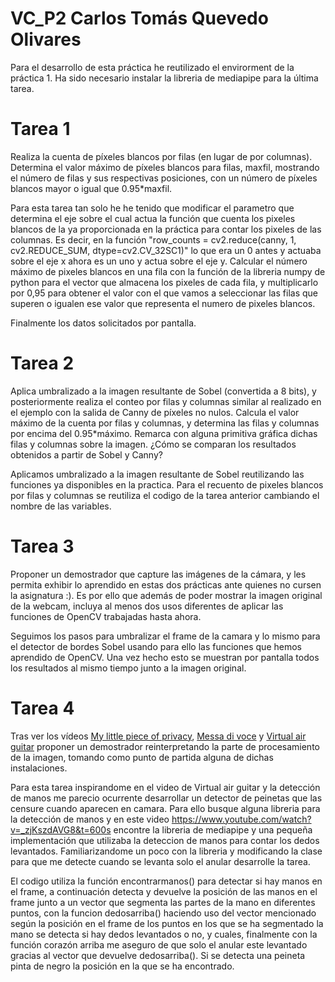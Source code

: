 # VC_P2 Carlos Tomás Quevedo Olivares

Para el desarrollo de esta práctica he reutilizado el envirorment de la práctica 1. Ha sido necesario instalar la libreria de mediapipe para la última tarea.

# Tarea 1
Realiza la cuenta de píxeles blancos por filas (en lugar de por columnas). Determina el valor máximo de píxeles blancos para filas, maxfil, mostrando el número de filas y sus respectivas posiciones, con un número de píxeles blancos mayor o igual que 0.95*maxfil.

Para esta tarea tan solo he he tenido que modificar el parametro que determina el eje sobre el cual actua la función que cuenta los pixeles blancos de la ya proporcionada en la práctica para contar los pixeles de las columnas. Es decir, en la función "row_counts = cv2.reduce(canny, 1, cv2.REDUCE_SUM, dtype=cv2.CV_32SC1)" lo que era un 0 antes y actuaba sobre el eje x ahora es un uno y actua sobre el eje y. Calcular el número máximo de pixeles blancos en una fila con la función de la libreria numpy de python para el vector que almacena los pixeles de cada fila, y multiplicarlo por 0,95 para obtener el valor con el que vamos a seleccionar las filas que superen o igualen ese valor que representa el numero de pixeles blancos.

Finalmente los datos solicitados por pantalla.

# Tarea 2
Aplica umbralizado a la imagen resultante de Sobel (convertida a 8 bits), y posteriormente realiza el conteo por filas y columnas similar al realizado en el ejemplo con la salida de Canny de píxeles no nulos. Calcula el valor máximo de la cuenta por filas y columnas, y determina las filas y columnas por encima del 0.95*máximo. Remarca con alguna primitiva gráfica dichas filas y columnas sobre la imagen. ¿Cómo se comparan los resultados obtenidos a partir de Sobel y Canny?

Aplicamos umbralizado a la imagen resultante de Sobel reutilizando las funciones ya disponibles en la practica. Para el recuento de pixeles blancos por filas y columnas se reutiliza el codigo de la tarea anterior cambiando el nombre de las variables.

# Tarea 3
Proponer un demostrador que capture las imágenes de la cámara, y les permita exhibir lo aprendido en estas dos prácticas ante quienes no cursen la asignatura :). Es por ello que además de poder mostrar la imagen original de la webcam, incluya al menos dos usos diferentes de aplicar las funciones de OpenCV trabajadas hasta ahora.

Seguimos los pasos para umbralizar el frame de la camara y lo mismo para el detector de bordes Sobel usando para ello las funciones que hemos aprendido de OpenCV. Una vez hecho esto se muestran por pantalla todos los resultados al mismo tiempo junto a la imagen original.

# Tarea 4
Tras ver los vídeos [My little piece of privacy](https://www.niklasroy.com/project/88/my-little-piece-of-privacy), [Messa di voce](https://youtu.be/GfoqiyB1ndE?feature=shared) y [Virtual air guitar](https://youtu.be/FIAmyoEpV5c?feature=shared) proponer un demostrador reinterpretando la parte de procesamiento de la imagen, tomando como punto de partida alguna de dichas instalaciones.

Para esta tarea inspirandome en el video de Virtual air guitar y la detección de manos me parecio ocurrente desarrollar un detector de peinetas que las censure cuando aparecen en camara. Para ello busque alguna libreria para la detección de manos y en este video https://www.youtube.com/watch?v=_zjKszdAVG8&t=600s encontre la libreria de mediapipe y una pequeña implementación que utilizaba la deteccion de manos para contar los dedos levantados. Familiarizandome un poco con la libreria y modificando la clase para que me detecte cuando se levanta solo el anular desarrolle la tarea. 

El codigo utiliza la función encontrarmanos() para detectar si hay manos en el frame, a continuación detecta y devuelve la posición de las manos en el frame junto a un vector que segmenta las partes de la mano en diferentes puntos, con la funcion dedosarriba() haciendo uso del vector mencionado según la posición en el frame de los puntos en los que se ha segmentado la mano se detecta si hay dedos levantados o no, y cuales, finalmente con la función corazón arriba me aseguro de que solo el anular este levantado gracias al vector que devuelve dedosarriba(). Si se detecta una peineta pinta de negro la posición en la que se ha encontrado.
